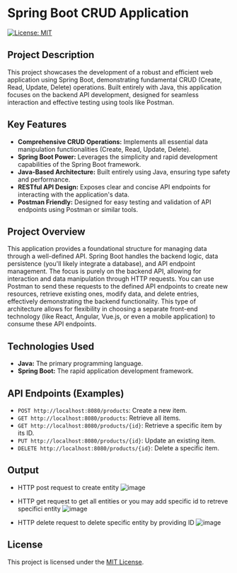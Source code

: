 # Spring Boot CRUD Application

[![License: MIT](https://img.shields.io/badge/License-MIT-yellow.svg)](https://opensource.org/licenses/MIT)

## Project Description

This project showcases the development of a robust and efficient web application using Spring Boot, demonstrating fundamental CRUD (Create, Read, Update, Delete) operations. Built entirely with Java, this application focuses on the backend API development, designed for seamless interaction and effective testing using tools like Postman.

## Key Features

* **Comprehensive CRUD Operations:** Implements all essential data manipulation functionalities (Create, Read, Update, Delete).
* **Spring Boot Power:** Leverages the simplicity and rapid development capabilities of the Spring Boot framework.
* **Java-Based Architecture:** Built entirely using Java, ensuring type safety and performance.
* **RESTful API Design:** Exposes clear and concise API endpoints for interacting with the application's data.
* **Postman Friendly:** Designed for easy testing and validation of API endpoints using Postman or similar tools.

## Project Overview

This application provides a foundational structure for managing data through a well-defined API. Spring Boot handles the backend logic, data persistence (you'll likely integrate a database), and API endpoint management. The focus is purely on the backend API, allowing for interaction and data manipulation through HTTP requests. You can use Postman to send these requests to the defined API endpoints to create new resources, retrieve existing ones, modify data, and delete entries, effectively demonstrating the backend functionality. This type of architecture allows for flexibility in choosing a separate front-end technology (like React, Angular, Vue.js, or even a mobile application) to consume these API endpoints.

## Technologies Used

* **Java:** The primary programming language.
* **Spring Boot:** The rapid application development framework.

## API Endpoints (Examples)

* `POST http://localhost:8080/products`: Create a new item.
* `GET http://localhost:8080/products`: Retrieve all items.
* `GET http://localhost:8080/products/{id}`: Retrieve a specific item by its ID.
* `PUT http://localhost:8080/products/{id}`: Update an existing item.
* `DELETE http://localhost:8080/products/{id}`: Delete a specific item.

## Output

* HTTP post request to create entity
![image](https://github.com/user-attachments/assets/cd3cb532-7bd9-4d4c-97e8-8fac8dba8e8e)


* HTTP get request to get all entities or you may add specific id to retreve specifici entity
![image](https://github.com/user-attachments/assets/ae5d93d2-019a-4c9d-b990-f74bca1bb8cd)


* HTTP delete request to delete specific entity by providing ID
![image](https://github.com/user-attachments/assets/504b6be9-6de9-4a48-94cf-2fc7bbcc4d9b)



## License

This project is licensed under the [MIT License](LICENSE).

